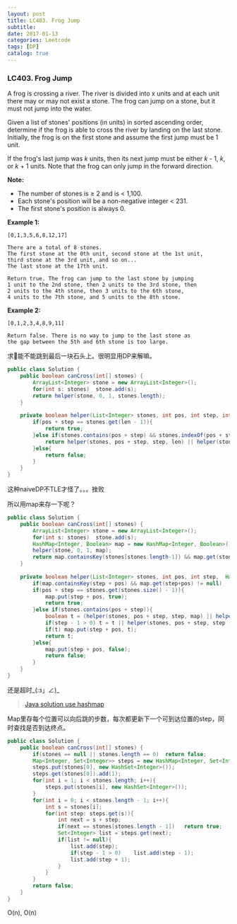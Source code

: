 ```yaml
---
layout: post
title: LC403. Frog Jump
subtitle: 
date: 2017-01-13
categories: Leetcode
tags: [DP]
catalog: true
---
```


### LC403. Frog Jump

A frog is crossing a river. The river is divided into x units and at each unit there may or may not exist a stone. The frog can jump on a stone, but it must not jump into the water.

Given a list of stones' positions (in units) in sorted ascending order, determine if the frog is able to cross the river by landing on the last stone. Initially, the frog is on the first stone and assume the first jump must be 1 unit.

If the frog's last jump was *k* units, then its next jump must be either *k* - 1, *k*, or *k* + 1 units. Note that the frog can only jump in the forward direction.

**Note:**

- The number of stones is ≥ 2 and is < 1,100.
- Each stone's position will be a non-negative integer < 231.
- The first stone's position is always 0.

**Example 1:**

```
[0,1,3,5,6,8,12,17]

There are a total of 8 stones.
The first stone at the 0th unit, second stone at the 1st unit,
third stone at the 3rd unit, and so on...
The last stone at the 17th unit.

Return true. The frog can jump to the last stone by jumping 
1 unit to the 2nd stone, then 2 units to the 3rd stone, then 
2 units to the 4th stone, then 3 units to the 6th stone, 
4 units to the 7th stone, and 5 units to the 8th stone.

```

**Example 2:**

```
[0,1,2,3,4,8,9,11]

Return false. There is no way to jump to the last stone as 
the gap between the 5th and 6th stone is too large.

```

求🐸能不能跳到最后一块石头上。很明显用DP来解嘛。

```java
public class Solution {
    public boolean canCross(int[] stones) {
        ArrayList<Integer> stone = new ArrayList<Integer>();
        for(int s: stones)  stone.add(s);
        return helper(stone, 0, 1, stones.length);
    }
    
    private boolean helper(List<Integer> stones, int pos, int step, int len){
        if(pos + step == stones.get(len - 1)){
            return true;
        }else if(stones.contains(pos + step) && stones.indexOf(pos + step) > stones.indexOf(pos)){
            return helper(stones, pos + step, step, len) || helper(stones, pos + step, step + 1, len) || helper(stones, pos + step, step - 1, len);
        }else{
            return false;
        }
    }
}
```

这种naiveDP不TLE才怪了。。。挫败

所以用map来存一下呢？

```java
public class Solution {
    public boolean canCross(int[] stones) {
        ArrayList<Integer> stone = new ArrayList<Integer>();
        for(int s: stones)  stone.add(s);
        HashMap<Integer, Boolean> map = new HashMap<Integer, Boolean>();
        helper(stone, 0, 1, map);
        return map.containsKey(stones[stones.length-1]) && map.get(stones[stones.length-1]) == true;
    }
    
    private boolean helper(List<Integer> stones, int pos, int step,  HashMap<Integer, Boolean> map){
        if(map.containsKey(step + pos) && map.get(step+pos) != null)    return map.get(step + pos);
        if(pos + step == stones.get(stones.size() - 1)){
            map.put(step + pos, true);
            return true;
        }else if(stones.contains(pos + step)){
            boolean t = (helper(stones, pos + step, step, map) || helper(stones, pos + step, step + 1, map)); 
            if(step - 1 > 0) t = t || helper(stones, pos + step, step - 1, map);
            if(t) map.put(step + pos, t);
            return t;
        }else{
            map.put(step + pos, false);
            return false;
        }
    }
}
```

还是超时_(:з」∠)\_

> [Java solution use hashmap](https://discuss.leetcode.com/topic/59317/java-solution-using-hashmap)

Map里存每个位置可以向后跳的步数，每次都更新下一个可到达位置的step，同时查找是否到达终点。

```java
public class Solution {
    public boolean canCross(int[] stones) {
        if(stones == null || stones.length == 0)  return false;
        Map<Integer, Set<Integer>> steps = new HashMap<Integer, Set<Integer>>();
        steps.put(stones[0], new HashSet<Integer>());
        steps.get(stones[0]).add(1);
        for(int i = 1; i < stones.length; i++){
            steps.put(stones[i], new HashSet<Integer>());
        }
        for(int i = 0; i < stones.length - 1; i++){
            int s = stones[i];
            for(int step: steps.get(s)){
                int next = s + step;
                if(next == stones[stones.length - 1])   return true;
                Set<Integer> list = steps.get(next);
                if(list != null){
                    list.add(step);
                    if(step - 1 > 0)    list.add(step - 1);
                    list.add(step + 1);
                }
            }
        }
        return false;
    }
}
```

O(n), O(n)